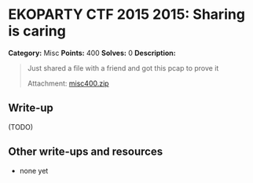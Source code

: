 # EKOPARTY CTF 2015 2015: Sharing is caring

**Category:** Misc
**Points:** 400
**Solves:** 0
**Description:**

> Just shared a file with a friend and got this pcap to prove it
> 
> Attachment: [misc400.zip](./misc400.zip)


## Write-up

(TODO)

## Other write-ups and resources

* none yet
